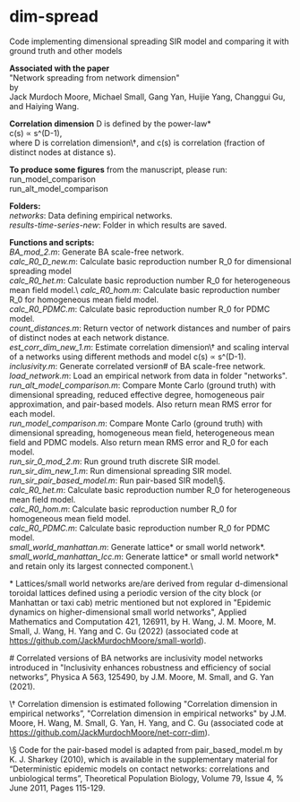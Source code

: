 # dim-spread
Code implementing dimensional spreading SIR model and comparing it with ground truth and other models

__Associated with the paper__\
"Network spreading from network dimension"\
by\
Jack Murdoch Moore, Michael Small, Gang Yan, Huijie Yang, Changgui Gu, and Haiying Wang.

__Correlation dimension__ D is defined by the power-law\*\
c(s) ∝ s^(D-1),\
where D is correlation dimension\†, and c(s) is correlation (fraction of distinct nodes at distance s).

__To produce some figures__ from the manuscript, please run:\
run_model_comparison\
run_alt_model_comparison

__Folders:__\
_networks_: Data defining empirical networks.\
_results-time-series-new_: Folder in which results are saved.

__Functions and scripts:__\
_BA_mod_2.m_: Generate BA scale-free network.\
_calc_R0_D_new.m_: Calculate basic reproduction number R_0 for dimensional spreading model\
_calc_R0_het.m_: Calculate basic reproduction number R_0 for heterogeneous mean field model.\ 
_calc_R0_hom.m_: Calculate basic reproduction number R_0 for homogeneous mean field model.\
_calc_R0_PDMC.m_: Calculate basic reproduction number R_0 for PDMC model.\
_count_distances.m_: Return vector of network distances and number of pairs of distinct nodes at each network distance.\
_est_corr_dim_new_1.m_: Estimate correlation dimension\† and scaling interval of a networks using different methods and model c(s) ∝ s^(D-1).\
_inclusivity.m_: Generate correlated version\# of BA scale-free network.\
_load_network.m_: Load an empirical network from data in folder "networks".\
_run_alt_model_comparison.m_: Compare Monte Carlo (ground truth) with dimensional spreading, reduced effective degree, homogeneous pair approximation, and pair-based models. Also return mean RMS error for each model.\
_run_model_comparison.m_: Compare Monte Carlo (ground truth) with dimensional spreading, homogeneous mean field, heterogeneous mean field and PDMC models. Also return mean RMS error and R_0 for each model.\
_run_sir_0_mod_2.m_: Run ground truth discrete SIR model.\
_run_sir_dim_new_1.m_: Run dimensional spreading SIR model.\
_run_sir_pair_based_model.m_: Run pair-based SIR model\§.\
_calc_R0_het.m_: Calculate basic reproduction number R_0 for heterogeneous mean field model.\
_calc_R0_hom.m_: Calculate basic reproduction number R_0 for homogeneous mean field model.\
_calc_R0_PDMC.m_: Calculate basic reproduction number R_0 for PDMC model.\
_small_world_manhattan.m_: Generate lattice\* or small world network\*.\
_small_world_manhattan_lcc.m_: Generate lattice\* or small world network* and retain only its largest connected component.\

\* Lattices/small world networks are/are derived from regular d-dimensional toroidal lattices defined using a periodic version of the city block (or Manhattan or taxi cab) metric mentioned but not explored in "Epidemic dynamics on higher-dimensional small world networks", Applied Mathematics and Computation 421, 126911, by H. Wang, J. M. Moore, M. Small, J. Wang, H. Yang and C. Gu (2022) (associated code at https://github.com/JackMurdochMoore/small-world). 

\# Correlated versions of BA networks are inclusivity model networks introduced in "Inclusivity enhances robustness and efficiency of social networks”, Physica A 563, 125490, by J.M. Moore, M. Small, and G. Yan (2021).

\† Correlation dimension is estimated following "Correlation dimension in empirical networks”, "Correlation dimension in empirical networks" by J.M. Moore, H. Wang, M. Small, G. Yan, H. Yang, and C. Gu (associated code at https://github.com/JackMurdochMoore/net-corr-dim).

\§ Code for the pair-based model is adapted from pair_based_model.m by K. J. Sharkey (2010), which is available in the supplementary material for “Deterministic epidemic models on contact networks: correlations and unbiological terms”, Theoretical Population Biology, Volume 79, Issue 4, % June 2011, Pages 115-129.


